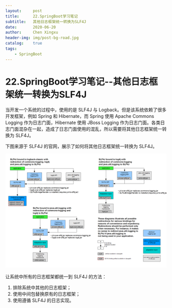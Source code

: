 ```yaml
---
layout:     post
title:      22.SpringBoot学习笔记
subtitle:   其他日志框架统一转换为SLF4J
date:       2020-06-20
author:     Chen Xingxu
header-img: img/post-bg-road.jpg
catalog:    true
tags:
    - SpringBoot
---
```

# 22.SpringBoot学习笔记--其他日志框架统一转换为SLF4J

当开发一个系统的过程中，使用的是 SLF4J 与 Logback。但是该系统依赖了很多开发框架，例如 Spring 和 Hibernate，而 Spring 使用 Apache Commons Logging 作为日志门面，Hibernate 使用 JBoss Logging  作为日志门面。各类日志门面混杂在一起，造成了日志门面使用的混乱，所以需要将其他日志框架统一转换为 SLF4J。

下图来源于 SLF4J 的官网，展示了如何将其他日志框架统一转换为 SLF4J。

![](/img-post/2020-06-20-springboot/22-01.png)

让系统中所有的日志框架都统一到 SLF4J 的方法：

1. 排除系统中其他的日志框架；
2. 使用中间包替换原有的日志框架；
3. 使用遵循 SLF4J 的日志实现。